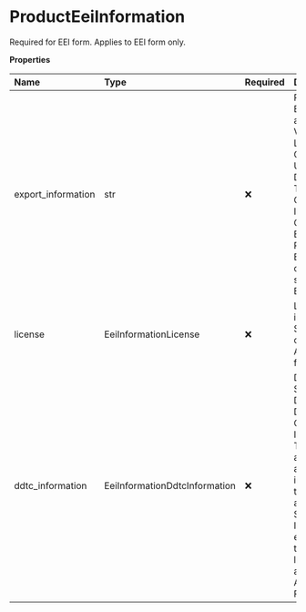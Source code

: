 # ProductEeiInformation

Required for EEI form. Applies to EEI form only.

**Properties**

| Name               | Type                          | Required | Description                                                                                                                                                                                                                                                        |
| :----------------- | :---------------------------- | :------- | :----------------------------------------------------------------------------------------------------------------------------------------------------------------------------------------------------------------------------------------------------------------- |
| export_information | str                           | ❌       | Required for EEI form id it is a SDL product. Valid values: LC, LV, SS,MS, GS, DP, HR, UG, IC, SC, DD, HH, SR, TE,TL, IS, CR, GP, RJ, TP, IP, IR, DB, CH, RS, OS Applies to EEI form only. Required if EEIFilingOption code 3 specified for EEI form.              |
| license            | EeiInformationLicense         | ❌       | Licence information for SDL commodity. Applies to EEI form only.                                                                                                                                                                                                   |
| ddtc_information   | EeiInformationDdtcInformation | ❌       | Department of State/ Directorate of Defense Trade Control Information. This element is a container for additional information that is applicable to SDL products. It will only be evaluated if the provided license code is an SDL code. Applies to EEI Form only. |

<!-- This file was generated by liblab | https://liblab.com/ -->
